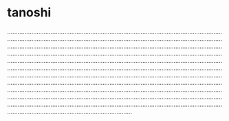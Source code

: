 # tanoshi
............................................................................................................................................................................................................................................................................................................................................................................................................................................................................................................................................................................................................................................................................................................................................................................................................................................................................................................................................................................................................................................................................................................................................................................................................................................................................................................................................................................................................................................................................................